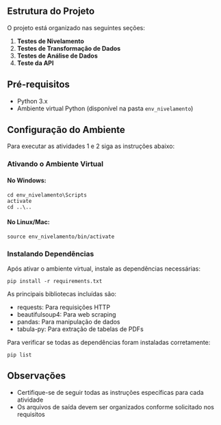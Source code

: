 ## Estrutura do Projeto

O projeto está organizado nas seguintes seções:

1. **Testes de Nivelamento**
2. **Testes de Transformação de Dados**
3. **Testes de Análise de Dados**
4. **Teste da API**

## Pré-requisitos

- Python 3.x
- Ambiente virtual Python (disponível na pasta `env_nivelamento`)

## Configuração do Ambiente

Para executar as atividades 1 e 2 siga as instruções abaixo:

### Ativando o Ambiente Virtual

#### No Windows:
```
cd env_nivelamento\Scripts
activate
cd ..\..
```

#### No Linux/Mac:
```
source env_nivelamento/bin/activate
```

### Instalando Dependências

Após ativar o ambiente virtual, instale as dependências necessárias:

```
pip install -r requirements.txt
```

As principais bibliotecas incluídas são:
- requests: Para requisições HTTP
- beautifulsoup4: Para web scraping
- pandas: Para manipulação de dados
- tabula-py: Para extração de tabelas de PDFs

Para verificar se todas as dependências foram instaladas corretamente:
```
pip list
```

## Observações

- Certifique-se de seguir todas as instruções específicas para cada atividade
- Os arquivos de saída devem ser organizados conforme solicitado nos requisitos